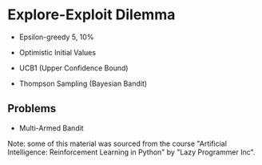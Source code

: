 # Explore-Exploit Dilemma

- Epsilon-greedy
5, 10%

- Optimistic Initial Values
- UCB1 (Upper Confidence Bound)
- Thompson Sampling (Bayesian Bandit)

## Problems

- Multi-Armed Bandit


Note: some of this material was sourced from the course "Artificial Intelligence: Reinforcement Learning in Python" by "Lazy Programmer Inc".
